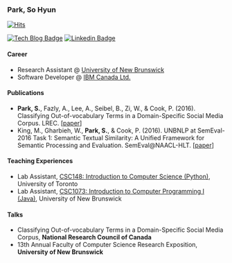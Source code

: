 ### Park, So Hyun

[![Hits](https://hits.seeyoufarm.com/api/count/incr/badge.svg?url=https://github.com/shine-93/hit-counter)](https://hits.seeyoufarm.com)

[![Tech Blog Badge](http://img.shields.io/badge/-Tech%20blog-black?style=flat-square&logo=github&link=https://shine-93.github.io/)](https://shine-93.github.io/)
[![Linkedin Badge](https://img.shields.io/badge/-LinkedIn-blue?style=flat-square&logo=Linkedin&logoColor=white&link=https://www.linkedin.com/in/sohyun-park/)](https://www.linkedin.com/in/sohyun-park/)

#### Career

- Research Assistant @ [University of New Brunswick](https://www.unb.ca/fredericton/cs/)
- Software Developer @ [IBM Canada Ltd.](https://www.ibm.com/ca-en)

#### Publications

- **Park, S.**, Fazly, A., Lee, A., Seibel, B., Zi, W., & Cook, P. (2016). Classifying Out-of-vocabulary Terms in a Domain-Specific Social Media Corpus. LREC. [[paper](https://www.aclweb.org/anthology/L16-1474.pdf)]
- King, M., Gharbieh, W., **Park, S.**, & Cook, P. (2016). UNBNLP at SemEval-2016 Task 1: Semantic Textual Similarity: A Unified Framework for Semantic Processing and Evaluation. SemEval@NAACL-HLT. [[paper](https://www.aclweb.org/anthology/S16-1113/)]

#### Teaching Experiences

- Lab Assistant, [CSC148: Introduction to Computer Science (Python)](https://fas.calendar.utoronto.ca/course/csc148h1), University of Toronto
- Lab Assistant, [CSC1073: Introduction to Computer Programming I (Java)](https://www.unb.ca/academics/calendar/undergraduate/current/saint-john-courses/computer-science-courses/cs-1073.html), University of New Brunswick

#### Talks

- Classifying Out-of-vocabulary Terms in a Domain-Specific Social Media Corpus, **National Research Council of Canada**
- 13th Annual Faculty of Computer Science Research Exposition, **University of New Brunswick**
<!--
**shine-93/shine-93** is a ✨ _special_ ✨ repository because its `README.md` (this file) appears on your GitHub profile.

Here are some ideas to get you started:

- 🔭 I’m currently working on ...
- 🌱 I’m currently learning ...
- 👯 I’m looking to collaborate on ...
- 🤔 I’m looking for help with ...
- 💬 Ask me about ...
- 📫 How to reach me: ...
- 😄 Pronouns: ...
- ⚡ Fun fact: ...
-->
